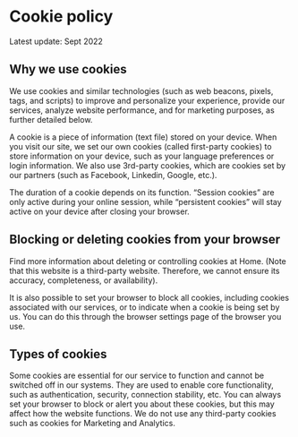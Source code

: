 # Cookie policy

Latest update: Sept 2022

## Why we use cookies

We use cookies and similar technologies (such as web beacons, pixels, tags, and scripts) to improve and personalize your experience, provide our services, analyze website performance, and for marketing purposes, as further detailed below.

A cookie is a piece of information (text file) stored on your device. When you visit our site, we set our own cookies (called first-party cookies) to store information on your device, such as your language preferences or login information. We also use 3rd-party cookies, which are cookies set by our partners (such as Facebook, Linkedin, Google, etc.).

The duration of a cookie depends on its function. “Session cookies” are only active during your online session, while “persistent cookies” will stay active on your device after closing your browser.

## Blocking or deleting cookies from your browser

Find more information about deleting or controlling cookies at Home. (Note that this website is a third-party website. Therefore, we cannot ensure its accuracy, completeness, or availability).

It is also possible to set your browser to block all cookies, including cookies associated with our services, or to indicate when a cookie is being set by us. You can do this through the browser settings page of the browser you use.

## Types of cookies

Some cookies are essential for our service to function and cannot be switched off in our systems. They are used to enable core functionality, such as authentication, security, connection stability, etc. You can always set your browser to block or alert you about these cookies, but this may affect how the website functions. We do not use any third-party cookies such as cookies for Marketing and Analytics.
